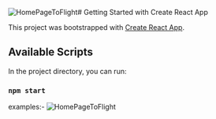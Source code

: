 ![HomePageToFlight](https://github.com/LeminGhori/aertrip/assets/113108356/14c733e4-5d7b-4c51-9e02-7d526030ba76)# Getting Started with Create React App

This project was bootstrapped with [Create React App](https://github.com/facebook/create-react-app).

## Available Scripts

In the project directory, you can run:

### `npm start`

examples:- 
![HomePageToFlight](https://github.com/LeminGhori/aertrip/assets/113108356/3afd529e-0c23-4d99-8fba-908dc0733d83)
